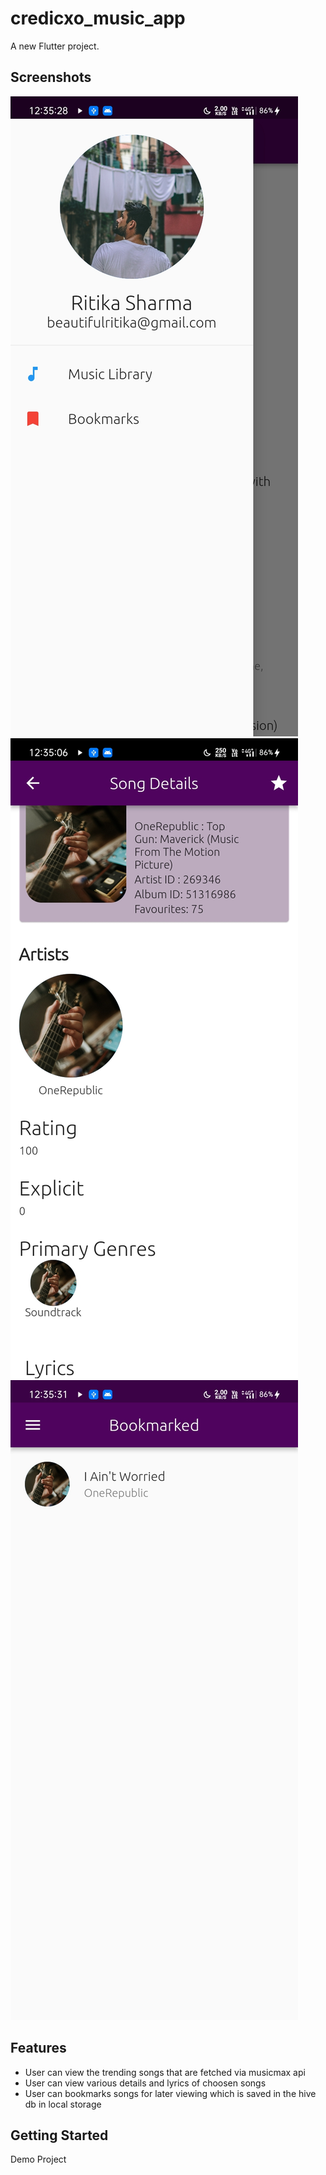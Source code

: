 # credicxo_music_app
A new Flutter project.

## Screenshots
[<img src="./screenshots/Screenshot_2022-08-30-12-35-29-07_74b985f229fd05f15b8cb4710a4551be.jpg">]()
[<img src="./screenshots/Screenshot_2022-08-30-12-35-06-55_74b985f229fd05f15b8cb4710a4551be.jpg">]()
[<img src="./screenshots/Screenshot_2022-08-30-12-35-32-13_74b985f229fd05f15b8cb4710a4551be.jpg">]()

## Features

* User can view the trending songs that are fetched via musicmax api
* User can view various details and lyrics of choosen songs
* User can bookmarks songs for later viewing which is saved in the hive db in local storage


## Getting Started

Demo Project
